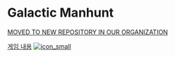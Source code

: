 # Galactic Manhunt

[MOVED TO NEW REPOSITORY IN OUR ORGANIZATION](https://github.com/Team-ToyoTech/Galactic-Manhunt)

[게임 내용](https://docs.google.com/document/d/1u1ej_E44r6zSQVGnDK9kFZGHpKHXF1jMaiZOa1i2WO0/export?format=pdf)
[![icon_small](https://github.com/user-attachments/assets/0bf26a62-034c-4042-8cd9-afe199910373)](https://docs.google.com/document/d/1u1ej_E44r6zSQVGnDK9kFZGHpKHXF1jMaiZOa1i2WO0/export?format=pdf)
